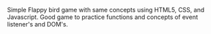 Simple Flappy bird game with same concepts using HTML5, CSS, and Javascript. Good game to practice functions and concepts of event listener's and DOM's. 
